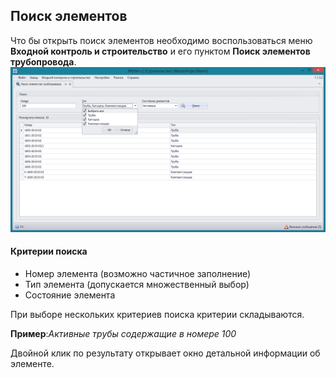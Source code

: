 ﻿
## Поиск элементов 
Что бы открыть поиск элементов необходимо воспользоваться меню **Входной контроль и строительство** и его пунктом **Поиск элементов трубопровода**.
![_construction_elements_search.png](_construction_elements_search.png "")
#### Критерии поиска
* Номер элемента (возможно частичное заполнение)
* Тип элемента (допускается множественный выбор)
* Состояние элемента

При выборе нескольких критериев поиска критерии складываются.

**Пример**:*Активные трубы содержащие в номере 100*

Двойной клик по результату открывает окно детальной информации об элементе.


